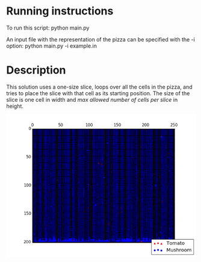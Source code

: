 # Running instructions
To run this script: 
	python main.py

An input file with the representation of the pizza can be specified with the -i option:
	python main.py -i example.in

# Description
This solution uses a one-size slice, loops over all the cells in the pizza, and tries to place the slice with that cell as its starting position. The size of the slice is one cell in width and *max allowed number of cells per slice* in height. 

![Example of result](pizza.png "Pizza")